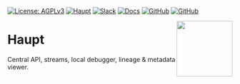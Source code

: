 [![License: AGPLv3](https://img.shields.io/badge/License-AGPLv3-green.svg)](LICENSE)
[![Haupt](https://github.com/polyaxon/haupt/actions/workflows/haupt.yml/badge.svg)](https://github.com/polyaxon/haupt/actions/workflows/haupt.yml)
[![Slack](https://img.shields.io/badge/chat-on%20slack-aadada.svg?logo=slack&longCache=true)](https://polyaxon.com/slack/)
[![Docs](https://img.shields.io/badge/docs-stable-brightgreen.svg?style=flat)](https://polyaxon.com/docs/)
[![GitHub](https://img.shields.io/badge/issue_tracker-github-blue?logo=github)](https://github.com/polyaxon/haupt/issues)
[![GitHub](https://img.shields.io/badge/roadmap-github-blue?logo=github)](https://github.com/polyaxon/)

<a href="https://polyaxon.com"><img src="https://raw.githubusercontent.com/polyaxon/polyaxon/master/artifacts/packages/haupt.svg" width="125" height="125" align="right" /></a>

# Haupt

Central API, streams, local debugger, lineage & metadata viewer.
